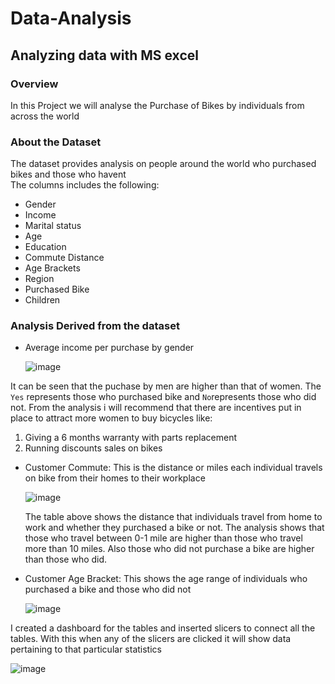 # Data-Analysis
## Analyzing data with MS excel
   ### Overview
In this Project we will analyse the Purchase of Bikes by individuals from across the world
### About the Dataset
 The dataset provides analysis on people around the world who purchased bikes and 
 those who havent  
 The columns includes the following:
 - Gender
 - Income
 - Marital status
 - Age
 - Education
 - Commute Distance
 - Age Brackets
 - Region
 - Purchased Bike
 - Children<p>
### Analysis Derived from the dataset
- Average income per purchase by gender<p>
![image](https://github.com/MYZDEE/Data-Analysis/assets/128803445/93f3351b-530b-4f36-9315-7595faeab700)

It can be seen that the puchase by men are higher than that of women. The `Yes` represents those who purchased bike and `No`represents those who did not.
From the analysis i will recommend that there are incentives put in place to attract more women to buy bicycles like:
  1. Giving a 6 months warranty with parts replacement
  2. Running discounts sales on bikes 
- Customer Commute: This is the distance or miles each individual travels on bike from their homes to their workplace<p>
![image](https://github.com/MYZDEE/Data-Analysis/assets/128803445/adcd37a8-2850-4021-ac8a-7ecc2fc20771)<p>
The table above shows the distance that individuals travel from home to work and whether they purchased a bike or not. The analysis shows that those who travel between 0-1 mile are higher than those who travel more than 10 miles. Also those who did not purchase a bike are higher than those who did.
- Customer Age Bracket: This shows the age range of individuals who purchased a bike and those who did not<p>
![image](https://github.com/MYZDEE/Data-Analysis/assets/128803445/10e66a18-00bf-4ad5-a79d-57da4685937f)
<P>
I created a dashboard for the tables and inserted slicers to connect all the tables. With this when any of the slicers are clicked it will show data pertaining to that particular statistics<p>
   
![image](https://github.com/MYZDEE/Data-Analysis/assets/128803445/8fc4c0e3-a9b8-49cc-9d10-e02eea998b7a)


